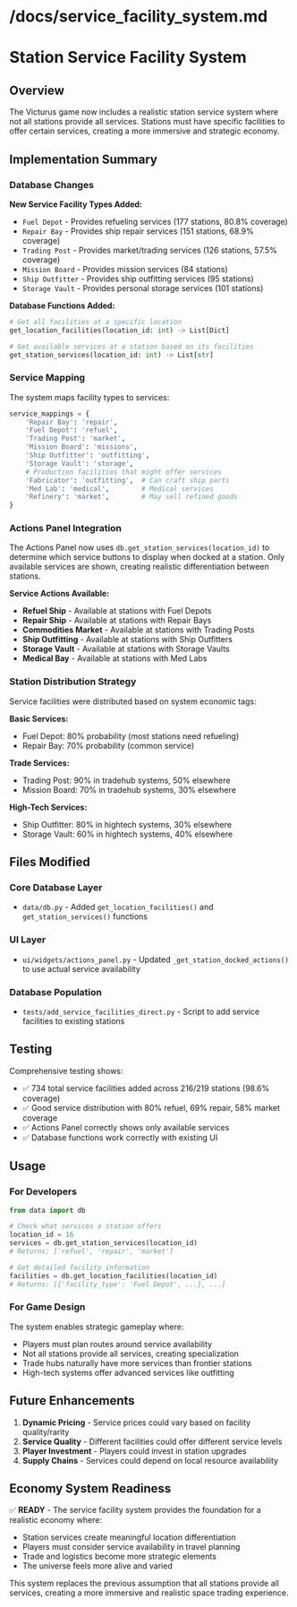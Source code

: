 # /docs/service_facility_system.md

# Station Service Facility System

## Overview

The Victurus game now includes a realistic station service system where not all stations provide all services. Stations must have specific facilities to offer certain services, creating a more immersive and strategic economy.

## Implementation Summary

### Database Changes

**New Service Facility Types Added:**
- `Fuel Depot` - Provides refueling services (177 stations, 80.8% coverage)
- `Repair Bay` - Provides ship repair services (151 stations, 68.9% coverage)  
- `Trading Post` - Provides market/trading services (126 stations, 57.5% coverage)
- `Mission Board` - Provides mission services (84 stations)
- `Ship Outfitter` - Provides ship outfitting services (95 stations)
- `Storage Vault` - Provides personal storage services (101 stations)

**Database Functions Added:**
```python
# Get all facilities at a specific location
get_location_facilities(location_id: int) -> List[Dict]

# Get available services at a station based on its facilities  
get_station_services(location_id: int) -> List[str]
```

### Service Mapping

The system maps facility types to services:

```python
service_mappings = {
    'Repair Bay': 'repair',
    'Fuel Depot': 'refuel', 
    'Trading Post': 'market',
    'Mission Board': 'missions',
    'Ship Outfitter': 'outfitting',
    'Storage Vault': 'storage',
    # Production facilities that might offer services
    'Fabricator': 'outfitting',  # Can craft ship parts
    'Med Lab': 'medical',        # Medical services
    'Refinery': 'market',        # May sell refined goods
}
```

### Actions Panel Integration

The Actions Panel now uses `db.get_station_services(location_id)` to determine which service buttons to display when docked at a station. Only available services are shown, creating realistic differentiation between stations.

**Service Actions Available:**
- **Refuel Ship** - Available at stations with Fuel Depots
- **Repair Ship** - Available at stations with Repair Bays
- **Commodities Market** - Available at stations with Trading Posts
- **Ship Outfitting** - Available at stations with Ship Outfitters
- **Storage Vault** - Available at stations with Storage Vaults
- **Medical Bay** - Available at stations with Med Labs

### Station Distribution Strategy

Service facilities were distributed based on system economic tags:

**Basic Services:**
- Fuel Depot: 80% probability (most stations need refueling)
- Repair Bay: 70% probability (common service)

**Trade Services:**
- Trading Post: 90% in tradehub systems, 50% elsewhere
- Mission Board: 70% in tradehub systems, 30% elsewhere

**High-Tech Services:**
- Ship Outfitter: 80% in hightech systems, 30% elsewhere  
- Storage Vault: 60% in hightech systems, 40% elsewhere

## Files Modified

### Core Database Layer
- `data/db.py` - Added `get_location_facilities()` and `get_station_services()` functions

### UI Layer  
- `ui/widgets/actions_panel.py` - Updated `_get_station_docked_actions()` to use actual service availability

### Database Population
- `tests/add_service_facilities_direct.py` - Script to add service facilities to existing stations

## Testing

Comprehensive testing shows:
- ✅ 734 total service facilities added across 216/219 stations (98.6% coverage)
- ✅ Good service distribution with 80% refuel, 69% repair, 58% market coverage
- ✅ Actions Panel correctly shows only available services
- ✅ Database functions work correctly with existing UI

## Usage

### For Developers

```python
from data import db

# Check what services a station offers
location_id = 16
services = db.get_station_services(location_id)
# Returns: ['refuel', 'repair', 'market']

# Get detailed facility information
facilities = db.get_location_facilities(location_id)
# Returns: [{'facility_type': 'Fuel Depot', ...}, ...]
```

### For Game Design

The system enables strategic gameplay where:
- Players must plan routes around service availability
- Not all stations provide all services, creating specialization
- Trade hubs naturally have more services than frontier stations
- High-tech systems offer advanced services like outfitting

## Future Enhancements

1. **Dynamic Pricing** - Service prices could vary based on facility quality/rarity
2. **Service Quality** - Different facilities could offer different service levels
3. **Player Investment** - Players could invest in station upgrades
4. **Supply Chains** - Services could depend on local resource availability

## Economy System Readiness

✅ **READY** - The service facility system provides the foundation for a realistic economy where:
- Station services create meaningful location differentiation
- Players must consider service availability in travel planning
- Trade and logistics become more strategic elements
- The universe feels more alive and varied

This system replaces the previous assumption that all stations provide all services, creating a more immersive and realistic space trading experience.
